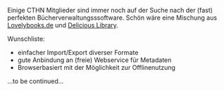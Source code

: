 Einige CTHN Mitglieder sind immer noch auf der Suche nach der (fast) perfekten Bücherverwaltungsssoftware. Schön wäre eine Mischung aus [Lovelybooks.de](/http://www.lovelybooks.de/) und [Delicious Library](/http://www.delicious-monster.com/).


Wunschliste:


* einfacher Import/Export diverser Formate
* gute Anbindung an (freie) Webservice für Metadaten
* Browserbasiert mit der Möglichkeit zur Offlinenutzung


...to be continued...